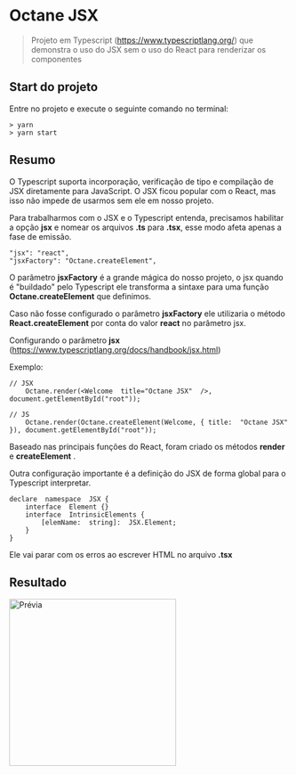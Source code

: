 # Octane JSX
  
> Projeto em Typescript (https://www.typescriptlang.org/) que demonstra o uso do JSX sem o uso do React para renderizar os componentes


## Start do projeto

Entre no projeto e execute o seguinte comando no terminal:

    > yarn
    > yarn start

## Resumo

O Typescript suporta incorporação, verificação de tipo e compilação de JSX diretamente para JavaScript. O JSX ficou popular com o React, mas isso não impede de usarmos sem ele em nosso projeto.

Para trabalharmos com o JSX e o Typescript entenda, precisamos habilitar a opção **jsx** e nomear os arquivos **.ts** para **.tsx**, esse modo afeta apenas a fase de emissão.

    "jsx": "react",
    "jsxFactory": "Octane.createElement",


O parâmetro **jsxFactory** é a grande mágica do nosso projeto, o jsx quando é "buildado" pelo Typescript ele transforma a sintaxe para uma função **Octane.createElement** que definimos. 

Caso não fosse configurado o parâmetro **jsxFactory** ele utilizaria o método **React.createElement** por conta do valor **react** no parâmetro jsx.

Configurando o parâmetro **jsx** (https://www.typescriptlang.org/docs/handbook/jsx.html)

Exemplo:

    // JSX
	    Octane.render(<Welcome  title="Octane JSX"  />, document.getElementById("root"));
    
    // JS
	    Octane.render(Octane.createElement(Welcome, { title:  "Octane JSX" }), document.getElementById("root"));

Baseado nas principais funções do React, foram criado os métodos **render** e **createElement** .

Outra configuração importante é a definição do JSX de forma global para o Typescript interpretar.

    declare  namespace  JSX {
    	interface  Element {}
    	interface  IntrinsicElements {
    		[elemName:  string]:  JSX.Element;
    	}
    }

Ele vai parar com os erros ao escrever HTML no arquivo **.tsx**
## Resultado

<img src="https://github.com/siomar/" width="300" alt="Prévia"/>

